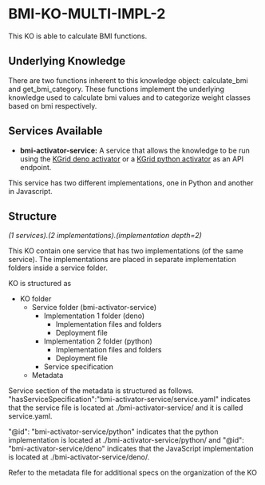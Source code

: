 # BMI-KO-MULTI-IMPL-2

This KO is able to calculate BMI functions. 

## Underlying Knowledge
There are two functions inherent to this knowledge object: calculate_bmi and get_bmi_category. These functions implement the underlying knowledge used to calculate bmi values and to categorize weight classes based on bmi respectively.

## Services Available
- **bmi-activator-service:** A service that allows the knowledge to be run using the [KGrid deno activator](https://github.com/kgrid/javascript-activator) or a [KGrid python activator](https://github.com/kgrid/python-activator) as an API endpoint.

This service has two different implementations, one in Python and another in Javascript. 

## Structure
*(1 services).(2 implementations).(implementation depth=2)*

This KO contain one service that has two implementations (of the same service). The implementations are placed in separate implementation folders inside a service folder. 

KO is structured as

- KO folder
  - Service folder (bmi-activator-service)
      - Implementation 1 folder (deno)
        - Implementation files and folders            
        - Deployment file      
      - Implementation 2 folder (python)
        - Implementation files and folders            
        - Deployment file
      - Service specification
  - Metadata

Service section of the metadata is structured as follows. "hasServiceSpecification":"bmi-activator-service/service.yaml" indicates that the service file is located at ./bmi-activator-service/ and it is called service.yaml.

"@id": "bmi-activator-service/python" indicates that the python implementation is located at ./bmi-activator-service/python/ and "@id": "bmi-activator-service/deno" indicates that the JavaScript implementation is located at ./bmi-activator-service/deno/.

Refer to the metadata file for additional specs on the organization of the KO 